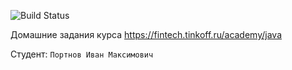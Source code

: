 ![Build Status](https://github.com/IA1I/tinkoff_edu2023/actions/workflows/build.yml/badge.svg)

Домашние задания курса https://fintech.tinkoff.ru/academy/java

Студент: `Портнов Иван Максимович`
